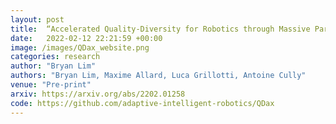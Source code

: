 ```yaml
---
layout: post
title:  “Accelerated Quality-Diversity for Robotics through Massive Parallelism”
date:   2022-02-12 22:21:59 +00:00
image: /images/QDax_website.png
categories: research
author: "Bryan Lim"
authors: "Bryan Lim, Maxime Allard, Luca Grillotti, Antoine Cully"
venue: "Pre-print"
arxiv: https://arxiv.org/abs/2202.01258
code: https://github.com/adaptive-intelligent-robotics/QDax
---
```

 
